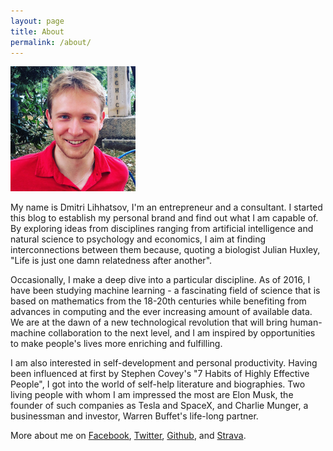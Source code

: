 ```yaml
---
layout: page
title: About
permalink: /about/
---
```


![Dmitri Lihhatsov](/images/me.png "Dmitri Lihhatsov")

My name is Dmitri Lihhatsov, I'm an entrepreneur and a consultant. I started this blog to establish my personal brand and find out what I am capable of. By exploring ideas from disciplines ranging from artificial intelligence and natural science to psychology and economics, I aim at finding interconnections between them because, quoting a biologist Julian Huxley, "Life is just one damn relatedness after another".

Occasionally, I make a deep dive into a particular discipline. As of 2016, I have been studying machine learning - a fascinating field of science that is based on mathematics from the 18-20th centuries while benefiting from advances in computing and the ever increasing amount of available data. We are at the dawn of a new technological revolution that will bring human-machine collaboration to the next level, and I am inspired by opportunities to make people's lives more enriching and fulfilling.

I am also interested in self-development and personal productivity. Having been influenced at first by Stephen Covey's "7 Habits of Highly Effective People", I got into the world of self-help literature and biographies. Two living people with whom I am impressed the most are Elon Musk, the founder of such companies as Tesla and SpaceX, and Charlie Munger, a businessman and investor, Warren Buffet's life-long partner.

More about me on [Facebook](https://www.facebook.com/dmitri.lihhatsov), [Twitter](https://www.twitter.com/dmlih), [Github](https://www.github.com/dlihhats), and [Strava](https://www.strava.com/athletes/dmlih).
